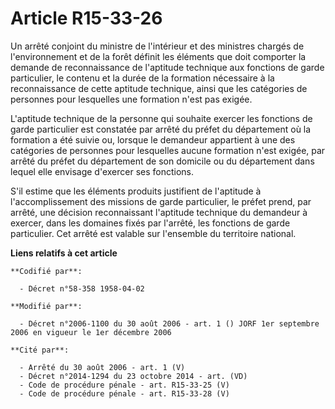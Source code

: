 # Article R15-33-26

Un arrêté conjoint du ministre de l'intérieur et des ministres chargés de l'environnement et de la forêt définit les éléments
que doit comporter la demande de reconnaissance de l'aptitude technique aux fonctions de garde particulier, le contenu et la
durée de la formation nécessaire à la reconnaissance de cette aptitude technique, ainsi que les catégories de personnes pour
lesquelles une formation n'est pas exigée.

L'aptitude technique de la personne qui souhaite exercer les fonctions de garde particulier est constatée par arrêté du
préfet du département où la formation a été suivie ou, lorsque le demandeur appartient à une des catégories de personnes pour
lesquelles aucune formation n'est exigée, par arrêté du préfet du département de son domicile ou du département dans lequel
elle envisage d'exercer ses fonctions.

S'il estime que les éléments produits justifient de l'aptitude à l'accomplissement des missions de garde particulier, le
préfet prend, par arrêté, une décision reconnaissant l'aptitude technique du demandeur à exercer, dans les domaines fixés par
l'arrêté, les fonctions de garde particulier. Cet arrêté est valable sur l'ensemble du territoire national.

**Liens relatifs à cet article**

	**Codifié par**:

	  - Décret n°58-358 1958-04-02

	**Modifié par**:

	  - Décret n°2006-1100 du 30 août 2006 - art. 1 () JORF 1er septembre 2006 en vigueur le 1er décembre 2006

	**Cité par**:

	  - Arrêté du 30 août 2006 - art. 1 (V)
	  - Décret n°2014-1294 du 23 octobre 2014 - art. (VD)
	  - Code de procédure pénale - art. R15-33-25 (V)
	  - Code de procédure pénale - art. R15-33-28 (V)

